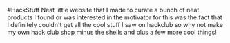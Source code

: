 #HackStuff
Neat little website that I made to curate a bunch of neat products I found or was interested in
the motivator for this was the fact that I definitely couldn't get all the cool stuff I saw on hackclub so why not make my own hack club shop minus the shells and plus a few more cool things!
